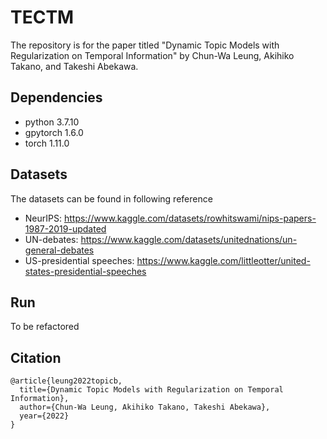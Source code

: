 # TECTM
The repository is for the paper titled "Dynamic Topic Models with Regularization on Temporal Information" by 
Chun-Wa Leung, Akihiko Takano, and Takeshi Abekawa.

## Dependencies
+ python 3.7.10
+ gpytorch 1.6.0
+ torch 1.11.0

## Datasets
The datasets can be found in following reference
+ NeurIPS: https://www.kaggle.com/datasets/rowhitswami/nips-papers-1987-2019-updated
+ UN-debates: https://www.kaggle.com/datasets/unitednations/un-general-debates
+ US-presidential speeches: https://www.kaggle.com/littleotter/united-states-presidential-speeches


## Run
To be refactored

## Citation

```
@article{leung2022topicb,
  title={Dynamic Topic Models with Regularization on Temporal Information},
  author={Chun-Wa Leung, Akihiko Takano, Takeshi Abekawa},
  year={2022}
}